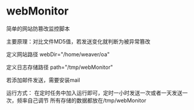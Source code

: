 # webMonitor
简单的网站防篡改监控脚本

主要原理：对比文件MD5值，若发送变化就判断为被异常篡改

定义网站路径
webDir="/home/weaver/oa"

定义日志存储路径
path="/tmp/webMonitor"

若添加邮件发送，需要安装mail

运行方式：
在定时任务中加入运行即可，定时一小时发送一次或者一天发送一次，频率自己调节
所有存储的数据都放在/tmp/webMonitor
